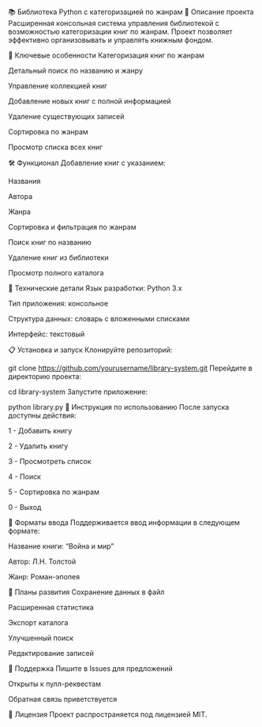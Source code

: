📚 Библиотека Python с категоризацией по жанрам
📜 Описание проекта
Расширенная консольная система управления библиотекой с возможностью категоризации книг по жанрам. Проект позволяет эффективно организовывать и управлять книжным фондом.

🎯 Ключевые особенности
Категоризация книг по жанрам

Детальный поиск по названию и жанру

Управление коллекцией книг

Добавление новых книг с полной информацией

Удаление существующих записей

Сортировка по жанрам

Просмотр списка всех книг

🛠 Функционал
Добавление книг с указанием:

Названия

Автора

Жанра

Сортировка и фильтрация по жанрам

Поиск книг по названию

Удаление книг из библиотеки

Просмотр полного каталога

🔧 Технические детали
Язык разработки: Python 3.х

Тип приложения: консольное

Структура данных: словарь с вложенными списками

Интерфейс: текстовый

📋 Установка и запуск
Клонируйте репозиторий:

git clone https://github.com/yourusername/library-system.git
Перейдите в директорию проекта:

cd library-system
Запустите приложение:

python library.py
📄 Инструкция по использованию
После запуска доступны действия:

1 - Добавить книгу

2 - Удалить книгу

3 - Просмотреть список

4 - Поиск

5 - Сортировка по жанрам

0 - Выход

📝 Форматы ввода
Поддерживается ввод информации в следующем формате:

Название книги: “Война и мир”

Автор: Л.Н. Толстой

Жанр: Роман-эпопея

🔄 Планы развития
Сохранение данных в файл

Расширенная статистика

Экспорт каталога

Улучшенный поиск

Редактирование записей

🤝 Поддержка
Пишите в Issues для предложений

Открыты к пулл-реквестам

Обратная связь приветствуется

📝 Лицензия
Проект распространяется под лицензией MIT.
